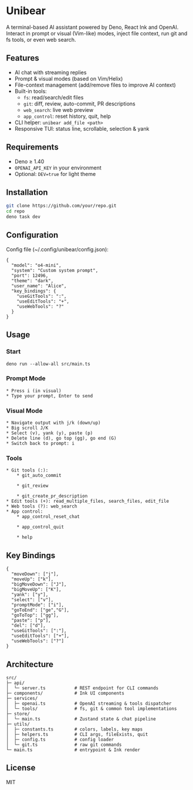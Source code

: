 # Unibear

A terminal-based AI assistant powered by Deno, React Ink and OpenAI.
Interact in prompt or visual (Vim-like) modes, inject file context, run git and fs tools, or even web search.

## Features

- AI chat with streaming replies
- Prompt & visual modes (based on Vim/Helix)
- File-context management (add/remove files to improve AI context)
- Built-in tools:
  - `fs`: read/search/edit files
  - `git`: diff, review, auto-commit, PR descriptions
  - `web_search`: live web preview
  - `app_control`: reset history, quit, help
- CLI helper: `unibear add_file <path>`
- Responsive TUI: status line, scrollable, selection & yank

## Requirements

- Deno ≥ 1.40
- `OPENAI_API_KEY` in your environment
- Optional: `DEV=true` for light theme

## Installation

```bash
git clone https://github.com/your/repo.git
cd repo
deno task dev
```

## Configuration

Config file (~/.config/unibear/config.json):

    {
      "model": "o4-mini",
      "system": "Custom system prompt",
      "port": 12496,
      "theme": "dark",
      "user_name": "Alice",
      "key_bindings": {
        "useGitTools": ":",
        "useEditTools": "+",
        "useWebTools": "?"
      }
    }

## Usage

### Start

    deno run --allow-all src/main.ts

### Prompt Mode

    * Press i (in visual)
    * Type your prompt, Enter to send

### Visual Mode

    * Navigate output with j/k (down/up)
    * Big scroll J/K
    * Select (v), yank (y), paste (p)
    * Delete line (d), go top (gg), go end (G)
    * Switch back to prompt: i

### Tools

    * Git tools (:):
        * git_auto_commit

        * git_review

        * git_create_pr_description
    * Edit tools (+): read_multiple_files, search_files, edit_file
    * Web tools (?): web_search
    * App control:
        * app_control_reset_chat

        * app_control_quit

        * help

## Key Bindings

    {
      "moveDown": ["j"],
      "moveUp": ["k"],
      "bigMoveDown": ["J"],
      "bigMoveUp": ["K"],
      "yank": ["y"],
      "select": ["v"],
      "promptMode": ["i"],
      "goToEnd": ["ge","G"],
      "goToTop": ["gg"],
      "paste": ["p"],
      "del": ["d"],
      "useGitTools": [":"],
      "useEditTools": ["+"],
      "useWebTools": ["?"]
    }

## Architecture

    src/
    ├─ api/
    │  └─ server.ts           # REST endpoint for CLI commands
    ├─ components/            # Ink UI components
    ├─ services/
    │  ├─ openai.ts           # OpenAI streaming & tools dispatcher
    │  └─ tools/              # fs, git & common tool implementations
    ├─ store/
    │  └─ main.ts             # Zustand state & chat pipeline
    ├─ utils/
    │  ├─ constants.ts        # colors, labels, key maps
    │  ├─ helpers.ts          # CLI args, fileExists, quit
    │  ├─ config.ts           # config loader
    │  └─ git.ts              # raw git commands
    └─ main.ts                # entrypoint & Ink render

## License

MIT

